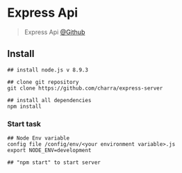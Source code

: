 # Express Api

> Express Api [@Github](https://github.com/charra/express-server)

## Install
```
## install node.js v 8.9.3

## clone git repository
git clone https://github.com/charra/express-server

## install all dependencies
npm install
````
### Start task
````
## Node Env variable
config file /config/env/<your environment variable>.js
export NODE_ENV=development

## "npm start" to start server 
